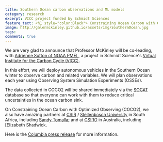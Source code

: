 ```yaml
---
title: Southern Ocean carbon observations and ML models
category: research
excerpt: VICC project funded by Schmidt Sciences
feature_text: <h1 style="color:Black"> Constraining Ocean Carbon with Optimized Observing (COCO2) </h1>
image: http://galenmckinley.github.io/assets/img/SouthernOcean.jpg
tags: 
comments: true
---
```


We are very glad to announce that Professor McKinley will be co-leading, with [Adrienne Sutton of NOAA PMEL](https://www.pmel.noaa.gov/co2/story/Adrienne+J.+Sutton,+Ph.D.), a project in Schmidt Science's [Virtual Institute for the Carbon Cycle (VICC)](https://www.schmidtsciences.org/vicc/).

In this effort, we will deploy autonomous vehicles in the Southern Ocean winter to observe carbon and related variables. We will plan observations each year using Observing System Simulation Experiments (OSSEs). 

The data collected in COCO2 will be shared immediately via the [SOCAT](https://www.socat.info) database so that everyone can work with them to reduce critical uncertainties in the ocean carbon sink. 

On Constraining Ocean Carbon with Optimized Observing (COCO2), we also have amazing partners at [CSIR](https://www.csir.co.za) / [Stellenbosch University](https://www.sun.ac.za/english) in South Africa, including [Sandy Tomalla](https://www.csir.co.za/dr-sandy-thomalla); and at [CSIRO](https://research.csiro.au) in Australia, including [Elizabeth Shadwick[](https://people.csiro.au/S/E/Elizabeth-Shadwick). 

Here is the [Columbia press release](https://fas.columbia.edu/news/columbia-will-co-lead-major-project-study-global-carbon-cycle) for more information. 

